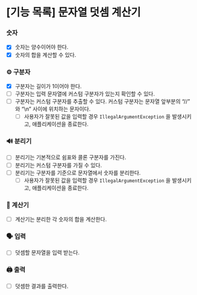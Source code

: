 # [기능 목록] 문자열 덧셈 계산기

### 숫자

- [x] 숫자는 양수이어야 한다.
- [x] 숫자의 합을 계산할 수 있다.

### ⚙️ 구분자

- [x] 구분자는 길이가 1이어야 한다.
- [ ] 구분자는 입력 문자열에 커스텀 구분자가 있는지 확인할 수 있다.
- [ ] 구분자는 커스텀 구분자를 추출할 수 있다. 커스텀 구분자는 문자열 앞부분의 “//” 와 “\n” 사이에 위치하는 문자이다.
  - [ ] 사용자가 잘못된 값을 입력할 경우 `IllegalArgumentException` 을 발생시키고, 애플리케이션을 종료한다.

### 🔊 분리기

- [ ] 분리기는 기본적으로 쉼표와 콜론 구분자를 가진다.
- [ ] 분리기는 커스텀 구분자를 가질 수 있다.
- [ ] 분리기는 구분자를 기준으로 문자열에서 숫자를 분리한다.
    - [ ] 사용자가 잘못된 값을 입력할 경우 `IllegalArgumentException` 을 발생시키고, 애플리케이션을 종료한다.

### 📐 계산기

- [ ] 계산기는 분리한 각 숫자의 합을 계산한다.

### 🗣️ 입력

- [ ] 덧셈할 문자열을 입력 받는다.

### 🖨️ 출력

- [ ] 덧셈한 결과를 출력한다.